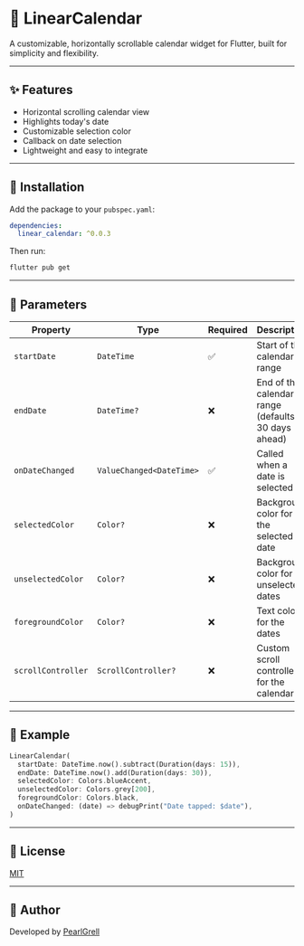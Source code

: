 
# 📅 LinearCalendar

A customizable, horizontally scrollable calendar widget for Flutter, built for simplicity and flexibility.

---

## ✨ Features

- Horizontal scrolling calendar view
- Highlights today's date
- Customizable selection color
- Callback on date selection
- Lightweight and easy to integrate

---

## 🚀 Installation

Add the package to your `pubspec.yaml`:

```yaml
dependencies:
  linear_calendar: ^0.0.3
````

Then run:

```bash
flutter pub get
```

---

## 🧩 Parameters

| Property           | Type                     | Required | Description                                       |
| ------------------ | ------------------------ | -------- | ------------------------------------------------- |
| `startDate`        | `DateTime`               | ✅        | Start of the calendar range                       |
| `endDate`          | `DateTime?`              | ❌        | End of the calendar range (defaults to 30 days ahead) |
| `onDateChanged`    | `ValueChanged<DateTime>` | ✅        | Called when a date is selected                    |
| `selectedColor`    | `Color?`                 | ❌        | Background color for the selected date            |
| `unselectedColor`  | `Color?`                 | ❌        | Background color for unselected dates             |
| `foregroundColor`  | `Color?`                 | ❌        | Text color for the dates                          |
| `scrollController` | `ScrollController?`      | ❌        | Custom scroll controller for the calendar         |

---

## 🧪 Example

```dart
LinearCalendar(
  startDate: DateTime.now().subtract(Duration(days: 15)),
  endDate: DateTime.now().add(Duration(days: 30)),
  selectedColor: Colors.blueAccent,
  unselectedColor: Colors.grey[200],
  foregroundColor: Colors.black,
  onDateChanged: (date) => debugPrint("Date tapped: $date"),
)
```

---

## 🔖 License

[MIT](LICENSE)

---

## 👤 Author

Developed by [PearlGrell](https://github.com/pearlgrell)

